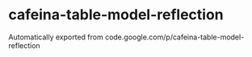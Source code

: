 # cafeina-table-model-reflection
Automatically exported from code.google.com/p/cafeina-table-model-reflection 
